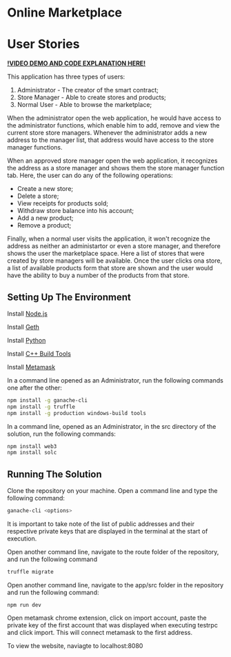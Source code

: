 # Online Marketplace

# User Stories

**[!VIDEO DEMO AND CODE EXPLANATION HERE!](https://www.youtube.com/watch?v=pxO5hFH9J8E)**

This application has three types of users:

1. Administrator - The creator of the smart contract;
2. Store Manager - Able to create stores and products;
3. Normal User - Able to browse the marketplace;

When the administrator open the web application, he would have access to the administrator functions, which enable him to add, remove and view the current store store managers. Whenever the administrator adds a new address to the manager list, that address would have access to the store manager functions.

When an approved store manager open the web application, it recognizes the address as a store manager and shows them the store manager function tab. Here, the user can do any of the following operations:

- Create a new store;
- Delete a store;
- View receipts for products sold;
- Withdraw store balance into his account;
- Add a new product;
- Remove a product;

Finally, when a normal user visits the application, it won't recognize the address as neither an administartor or even a store manager, and therefore shows the user the marketplace space. Here a list of stores that were created by store managers will be available. Once the user clicks ona store, a list of available products form that store are shown and the user would have the ability to buy a number of the products from that store.

## Setting Up The Environment

Install [Node.js](https://nodejs.org/en/download/current/)

Install [Geth](https://geth.ethereum.org/downloads/)

Install [Python](https://www.python.org/downloads/)

Install [C++ Build Tools](https://www.microsoft.com/en-us/download/details.aspx?id=8279)

Install [Metamask](https://metamask.io/)

In a command line opened as an Administrator, run the following commands one after the other:

```bash
npm install -g ganache-cli
npm install -g truffle
npm install -g production windows-build tools
```

In a command line, opened as an Administrator, in the src directory of the solution, run the following commands:

```bash
npm install web3
npm install solc
```

## Running The Solution

Clone the repository on your machine. Open a command line and type the following command:

```bash
ganache-cli <options>
```

It is important to take note of the list of public addresses and their respective private keys that are displayed in the terminal at the start of execution.

Open another command line, navigate to the route folder of the repository, and run the following command

```bash
truffle migrate
```

Open another command line, navigate to the app/src folder in the repository and run the following command:
```
npm run dev
```

Open metamask chrome extension, click on import account, paste the private key of the first account that was displayed when executing testrpc and click import. This will connect metamask to the first address.

To view the website, naviagte to localhost:8080
